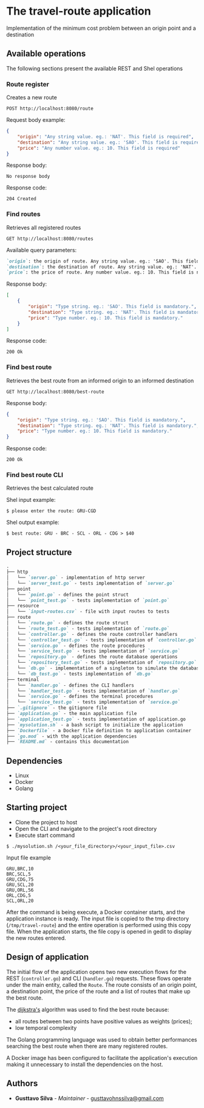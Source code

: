 # The travel-route application
Implementation of the minimum cost problem between an origin point and a destination

## Available operations
The following sections present the available REST and Shel operations

### Route register
Creates a new route

```
POST http://localhost:8080/route
```

Request body example:
```JSON
{
	"origin": "Any string value. eg.: 'NAT'. This field is required",
	"destination": "Any string value. eg.: 'SAO'. This field is required",
	"price": "Any number value. eg.: 10. This field is required"
}
```

Response body:
```
No response body
```

Response code:
```
204 Created
```

### Find routes
Retrieves all registered routes

```
GET http://localhost:8080/routes
```

Available query parameters:
```MARKDOWN
`origin`: the origin of route. Any string value. eg.: 'SAO'. This field is not mandatory.
`destination`: the destination of route. Any string value. eg.: 'NAT'. This field is not mandatory.
`price`: the price of route. Any number value. eg.: 10. This field is not mandatory.
```

Response body:
```JSON
[
    {
    	"origin": "Type string. eg.: 'SAO'. This field is mandatory.",
    	"destination": "Type string. eg.: 'NAT'. This field is mandatory.",
    	"price": "Type number. eg.: 10. This field is mandatory."
    }
]    
```

Response code:
```
200 Ok
```

### Find best route
Retrieves the best route from an informed origin to an informed destination

```
GET http://localhost:8080/best-route
```

Response body:
```JSON
{
    "origin": "Type string. eg.: 'SAO'. This field is mandatory.",
    "destination": "Type string. eg.: 'NAT'. This field is mandatory.",
    "price": "Type number. eg.: 10. This field is mandatory."
}
```

Response code:
```
200 Ok
```

### Find best route CLI
Retrieves the best calculated route

Shel input example:
```SHELL
$ please enter the route: GRU-CGD
```

Shel output example:
```SHELL
$ best route: GRU - BRC - SCL - ORL - CDG > $40
```

## Project structure
```MARKDOWN
.
├── http
│   └── `server.go` - implementation of http server
│   └── `server_test.go` - tests implementation of `server.go`
├── point
│   └── `point.go` - defines the point struct
│   └── `point_test.go` - tests implementation of `point.go`
├── resource
│   └── `input-routes.csv` - file with input routes to tests
├── route
│   └── `route.go` - defines the route struct
│   └── `route_test.go` - tests implementation of `route.go`
│   └── `controller.go` - defines the route controller handlers
│   └── `controller_test.go` - tests implementation of `controller.go`
│   └── `service.go` - defines the route procedures
│   └── `service_test.go` - tests implementation of `service.go`
│   └── `repository.go` - defines the route database operations
│   └── `repository_test.go` - tests implementation of `repository.go`
│   └── `db.go` - implementation of a singleton to simulate the database 
│   └── `db_test.go` - tests implementation of `db.go`
├── terminal
│   └── `handler.go` - defines the CLI handlers
│   └── `handler_test.go` - tests implementation of `handler.go`
│   └── `service.go` - defines the terminal procedures
│   └── `service_test.go` - tests implementation of `service.go`
├── `.gitignore` - the gitignore file
├── `application.go` - the main application file
├── `application_test.go` - tests implementation of application.go
├── `mysolution.sh` - a bash script to initialize the application
├── `Dockerfile` - a Docker file definition to application container
├── `go.mod` - with the application dependencies
├── `README.md` - contains this documentation
```

## Dependencies
* Linux
* Docker
* Golang

## Starting project
* Clone the project to host
* Open the CLI and navigate to the project's root directory
* Execute start command
```SHELL
$ ./mysolution.sh /<your_file_directory>/<your_input_file>.csv
```

Input file example
```CSV
GRU,BRC,10
BRC,SCL,5
GRU,CDG,75
GRU,SCL,20
GRU,ORL,56
ORL,CDG,5
SCL,ORL,20
```

After the command is being execute, a Docker container starts, and the application instance is ready. The input file is copied 
to the tmp directory (`/tmp/travel-route`) and the entire operation is performed using this copy file. When the application starts, 
the file copy is opened in gedit to display the new routes entered.

## Design of application
The initial flow of the application opens two new execution flows for the REST (`controller.go`) and CLI (`handler.go`) requests. 
These flows operate under the main entity, called the `Route`. The route consists of an origin point, a destination point, the price 
of the route and a list of routes that make up the best route.

The [dijkstra's](https://en.wikipedia.org/wiki/Dijkstra%27s_algorithm) algorithm was used to find the best route because:
 * all routes between two points have positive values as weights (prices);
 * low temporal complexity

The Golang programming language was used to obtain better performances searching the best route when there are many registered routes.

A Docker image has been configured to facilitate the application's execution making it unnecessary to install the dependencies on the host.

## Authors
* **Gusttavo Silva** - *Maintainer* - [gusttavohnssilva@gmail.com](mailto:gusttavohnssilva@gmail.com)